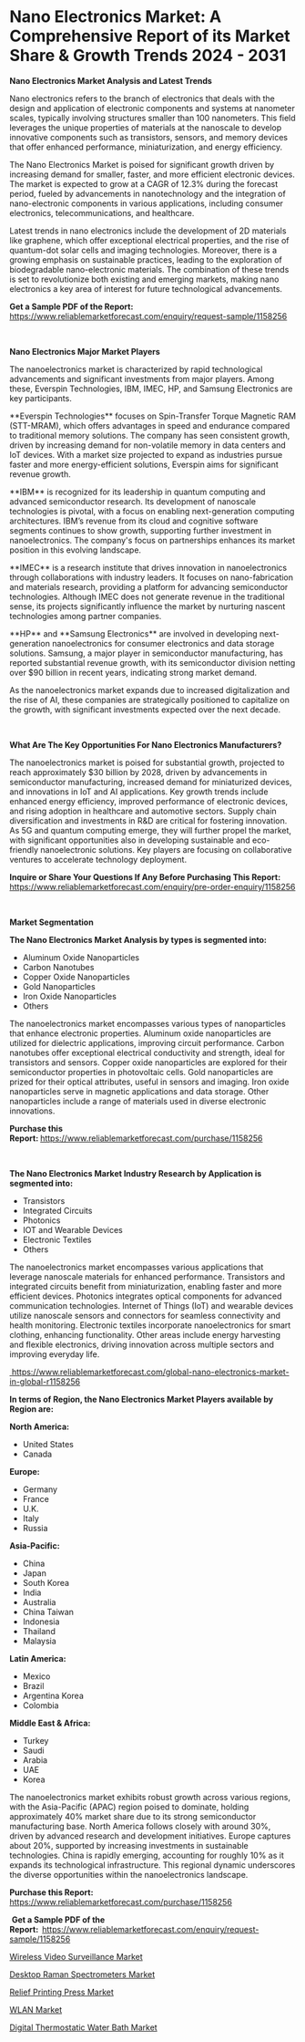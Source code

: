 <p><h1>Nano Electronics Market: A Comprehensive Report of its Market Share & Growth Trends 2024 - 2031</h1></p><p><strong>Nano Electronics Market Analysis and Latest Trends</strong></p>
<p><p>Nano electronics refers to the branch of electronics that deals with the design and application of electronic components and systems at nanometer scales, typically involving structures smaller than 100 nanometers. This field leverages the unique properties of materials at the nanoscale to develop innovative components such as transistors, sensors, and memory devices that offer enhanced performance, miniaturization, and energy efficiency.</p><p>The Nano Electronics Market is poised for significant growth driven by increasing demand for smaller, faster, and more efficient electronic devices. The market is expected to grow at a CAGR of 12.3% during the forecast period, fueled by advancements in nanotechnology and the integration of nano-electronic components in various applications, including consumer electronics, telecommunications, and healthcare. </p><p>Latest trends in nano electronics include the development of 2D materials like graphene, which offer exceptional electrical properties, and the rise of quantum-dot solar cells and imaging technologies. Moreover, there is a growing emphasis on sustainable practices, leading to the exploration of biodegradable nano-electronic materials. The combination of these trends is set to revolutionize both existing and emerging markets, making nano electronics a key area of interest for future technological advancements.</p></p>
<p><strong>Get a Sample PDF of the Report:&nbsp;</strong> <a href="https://www.reliablemarketforecast.com/enquiry/request-sample/1158256?utm_campaign=1130&utm_medium=2&utm_source=Github&utm_content=ia&utm_term=17112024&utm_id=nano-electronics">https://www.reliablemarketforecast.com/enquiry/request-sample/1158256</a></p>
<p>&nbsp;</p>
<p><strong>Nano Electronics Major Market Players</strong></p>
<p><p>The nanoelectronics market is characterized by rapid technological advancements and significant investments from major players. Among these, Everspin Technologies, IBM, IMEC, HP, and Samsung Electronics are key participants.</p><p>**Everspin Technologies** focuses on Spin-Transfer Torque Magnetic RAM (STT-MRAM), which offers advantages in speed and endurance compared to traditional memory solutions. The company has seen consistent growth, driven by increasing demand for non-volatile memory in data centers and IoT devices. With a market size projected to expand as industries pursue faster and more energy-efficient solutions, Everspin aims for significant revenue growth.</p><p>**IBM** is recognized for its leadership in quantum computing and advanced semiconductor research. Its development of nanoscale technologies is pivotal, with a focus on enabling next-generation computing architectures. IBM’s revenue from its cloud and cognitive software segments continues to show growth, supporting further investment in nanoelectronics. The company's focus on partnerships enhances its market position in this evolving landscape.</p><p>**IMEC** is a research institute that drives innovation in nanoelectronics through collaborations with industry leaders. It focuses on nano-fabrication and materials research, providing a platform for advancing semiconductor technologies. Although IMEC does not generate revenue in the traditional sense, its projects significantly influence the market by nurturing nascent technologies among partner companies.</p><p>**HP** and **Samsung Electronics** are involved in developing next-generation nanoelectronics for consumer electronics and data storage solutions. Samsung, a major player in semiconductor manufacturing, has reported substantial revenue growth, with its semiconductor division netting over $90 billion in recent years, indicating strong market demand.</p><p>As the nanoelectronics market expands due to increased digitalization and the rise of AI, these companies are strategically positioned to capitalize on the growth, with significant investments expected over the next decade.</p></p>
<p>&nbsp;</p>
<p><strong>What Are The Key Opportunities For Nano Electronics Manufacturers?</strong></p>
<p><p>The nanoelectronics market is poised for substantial growth, projected to reach approximately $30 billion by 2028, driven by advancements in semiconductor manufacturing, increased demand for miniaturized devices, and innovations in IoT and AI applications. Key growth trends include enhanced energy efficiency, improved performance of electronic devices, and rising adoption in healthcare and automotive sectors. Supply chain diversification and investments in R&D are critical for fostering innovation. As 5G and quantum computing emerge, they will further propel the market, with significant opportunities also in developing sustainable and eco-friendly nanoelectronic solutions. Key players are focusing on collaborative ventures to accelerate technology deployment.</p></p>
<p><strong>Inquire or Share Your Questions If Any Before Purchasing This Report:</strong> <a href="https://www.reliablemarketforecast.com/enquiry/pre-order-enquiry/1158256?utm_campaign=1130&utm_medium=2&utm_source=Github&utm_content=ia&utm_term=17112024&utm_id=nano-electronics">https://www.reliablemarketforecast.com/enquiry/pre-order-enquiry/1158256</a></p>
<p>&nbsp;</p>
<p><strong>Market Segmentation</strong></p>
<p><strong>The Nano Electronics Market Analysis by types is segmented into:</strong></p>
<p><ul><li>Aluminum Oxide Nanoparticles</li><li>Carbon Nanotubes</li><li>Copper Oxide Nanoparticles</li><li>Gold Nanoparticles</li><li>Iron Oxide Nanoparticles</li><li>Others</li></ul></p>
<p><p>The nanoelectronics market encompasses various types of nanoparticles that enhance electronic properties. Aluminum oxide nanoparticles are utilized for dielectric applications, improving circuit performance. Carbon nanotubes offer exceptional electrical conductivity and strength, ideal for transistors and sensors. Copper oxide nanoparticles are explored for their semiconductor properties in photovoltaic cells. Gold nanoparticles are prized for their optical attributes, useful in sensors and imaging. Iron oxide nanoparticles serve in magnetic applications and data storage. Other nanoparticles include a range of materials used in diverse electronic innovations.</p></p>
<p><strong>Purchase this Report:&nbsp;</strong><a href="https://www.reliablemarketforecast.com/purchase/1158256?utm_campaign=1130&utm_medium=2&utm_source=Github&utm_content=ia&utm_term=17112024&utm_id=nano-electronics">https://www.reliablemarketforecast.com/purchase/1158256</a></p>
<p>&nbsp;</p>
<p><strong>The Nano Electronics Market Industry Research by Application is segmented into:</strong></p>
<p><ul><li>Transistors</li><li>Integrated Circuits</li><li>Photonics</li><li>IOT and Wearable Devices</li><li>Electronic Textiles</li><li>Others</li></ul></p>
<p><p>The nanoelectronics market encompasses various applications that leverage nanoscale materials for enhanced performance. Transistors and integrated circuits benefit from miniaturization, enabling faster and more efficient devices. Photonics integrates optical components for advanced communication technologies. Internet of Things (IoT) and wearable devices utilize nanoscale sensors and connectors for seamless connectivity and health monitoring. Electronic textiles incorporate nanoelectronics for smart clothing, enhancing functionality. Other areas include energy harvesting and flexible electronics, driving innovation across multiple sectors and improving everyday life.</p></p>
<p><a href="https://www.reliablemarketforecast.com/global-nano-electronics-market-in-global-r1158256?utm_campaign=1130&utm_medium=2&utm_source=Github&utm_content=ia&utm_term=17112024&utm_id=nano-electronics">&nbsp;https://www.reliablemarketforecast.com/global-nano-electronics-market-in-global-r1158256</a></p>
<p><strong>In terms of Region, the Nano Electronics Market Players available by Region are:</strong></p>
<p>
    <p> <strong> North America: </strong>
        <ul>
            <li>United States</li>
            <li>Canada</li>
        </ul>
        </p> 
    <p> <strong> Europe: </strong>
        <ul>
            <li>Germany</li>
            <li>France</li>
            <li>U.K.</li>
            <li>Italy</li>
            <li>Russia</li>
        </ul>
        </p> 
    <p> <strong> Asia-Pacific: </strong>
        <ul>
            <li>China</li>
            <li>Japan</li>
            <li>South Korea</li>
            <li>India</li>
            <li>Australia</li>
            <li>China Taiwan</li>
            <li>Indonesia</li>
            <li>Thailand</li>
            <li>Malaysia</li>
        </ul>
        </p> 
    <p> <strong> Latin America: </strong>
        <ul>
            <li>Mexico</li>
            <li>Brazil</li>
            <li>Argentina Korea</li>
            <li>Colombia</li>
        </ul>
        </p> 
    <p> <strong> Middle East & Africa: </strong>
        <ul>
            <li>Turkey</li>
            <li>Saudi</li>
            <li>Arabia</li>
            <li>UAE</li>
            <li>Korea</li>
        </ul>
    </p>
    </p>
<p><p>The nanoelectronics market exhibits robust growth across various regions, with the Asia-Pacific (APAC) region poised to dominate, holding approximately 40% market share due to its strong semiconductor manufacturing base. North America follows closely with around 30%, driven by advanced research and development initiatives. Europe captures about 20%, supported by increasing investments in sustainable technologies. China is rapidly emerging, accounting for roughly 10% as it expands its technological infrastructure. This regional dynamic underscores the diverse opportunities within the nanoelectronics landscape.</p></p>
<p><strong>Purchase this Report: </strong><a href="https://www.reliablemarketforecast.com/purchase/1158256?utm_campaign=1130&utm_medium=2&utm_source=Github&utm_content=ia&utm_term=17112024&utm_id=nano-electronics">https://www.reliablemarketforecast.com/purchase/1158256</a></p>
<p>&nbsp;<strong>Get a Sample PDF of the Report:&nbsp;&nbsp;</strong><a href="https://www.reliablemarketforecast.com/enquiry/request-sample/1158256?utm_campaign=1130&utm_medium=2&utm_source=Github&utm_content=ia&utm_term=17112024&utm_id=nano-electronics">https://www.reliablemarketforecast.com/enquiry/request-sample/1158256</a></p>
<p><strong></strong></p>
<p><p><a href="https://issuu.com/reportprime-2/docs/wireless-video-surveillance-market-_fd9d67ac99be91?utm_campaign=1130&utm_medium=2&utm_source=Github&utm_content=ia&utm_term=17112024&utm_id=nano-electronics">Wireless Video Surveillance Market</a></p><p><a href="https://github.com/RickHolmes3/Market-Research-Report-List-7/blob/main/desktop-raman-spectrometers-market.md?utm_campaign=1130&utm_medium=2&utm_source=Github&utm_content=ia&utm_term=17112024&utm_id=nano-electronics">Desktop Raman Spectrometers Market</a></p><p><a href="https://www.linkedin.com/pulse/relief-printing-press-market-research-report-exploring-cavze?utm_campaign=1130&utm_medium=2&utm_source=Github&utm_content=ia&utm_term=17112024&utm_id=nano-electronics">Relief Printing Press Market</a></p><p><a href="https://issuu.com/reportprime-2/docs/wlan-market-size-2030.pptx_8bae4a63f60edf?utm_campaign=1130&utm_medium=2&utm_source=Github&utm_content=ia&utm_term=17112024&utm_id=nano-electronics">WLAN Market</a></p><p><a href="https://www.linkedin.com/pulse/decoding-digital-thermostatic-water-bath-industry-dynamics-rruee?utm_campaign=1130&utm_medium=2&utm_source=Github&utm_content=ia&utm_term=17112024&utm_id=nano-electronics">Digital Thermostatic Water Bath Market</a></p></p>